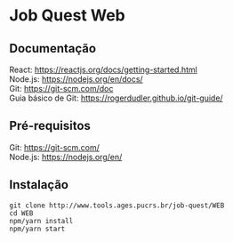 <h1>Job Quest Web</h1>

## Documentação
React: https://reactjs.org/docs/getting-started.html<br>
Node.js: https://nodejs.org/en/docs/<br>
Git: https://git-scm.com/doc <br>
Guia básico de Git: https://rogerdudler.github.io/git-guide/ <br>

## Pré-requisitos
Git: https://git-scm.com/ <br>
Node.js: https://nodejs.org/en/<br>

## Instalação
```
git clone http://www.tools.ages.pucrs.br/job-quest/WEB
cd WEB
npm/yarn install 
npm/yarn start
```